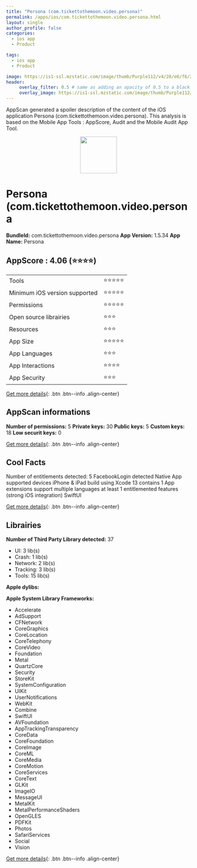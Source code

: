 ```yaml
---
title: "Persona (com.tickettothemoon.video.persona)"
permalink: /apps/ios/com.tickettothemoon.video.persona.html
layout: single
author_profile: false
categories: 
  - ios app 
  - Product 

tags: 
  - ios app 
  - Product 

image: https://is1-ssl.mzstatic.com/image/thumb/Purple112/v4/28/e6/f6/28e6f622-e5b3-7db6-6720-84a05901353f/AppIcon-0-1x_U007emarketing-0-10-0-0-85-220.png/512x512bb.jpg
header: 
     overlay_filter: 0.5 # same as adding an opacity of 0.5 to a black background
     overlay_image: https://is1-ssl.mzstatic.com/image/thumb/Purple112/v4/28/e6/f6/28e6f622-e5b3-7db6-6720-84a05901353f/AppIcon-0-1x_U007emarketing-0-10-0-0-85-220.png/512x512bb.jpg
---
```

AppScan generated a spoiler description of the content of the iOS application Persona (com.tickettothemoon.video.persona). This analysis is based on the Mobile App Tools : AppScore, Audit and the Mobile Audit App Tool.

  
  
<div style="text-align: center;"><img src="https://is1-ssl.mzstatic.com/image/thumb/Purple112/v4/28/e6/f6/28e6f622-e5b3-7db6-6720-84a05901353f/AppIcon-0-1x_U007emarketing-0-10-0-0-85-220.png/512x512bb.jpg" width="100" height="100"></div>  
  
# Persona (com.tickettothemoon.video.persona

**BundleId:** com.tickettothemoon.video.persona
**App Version:** 1.5.34
**App Name:** Persona


## AppScore : 4.06 (⭐️⭐️⭐️⭐️) 

<table>
<tr><td> Tools </td><td> ⭐️⭐️⭐️⭐️⭐️ </td></tr>
<tr><td> Minimum iOS version supported </td><td> ⭐️⭐️⭐️⭐️⭐️ </td></tr>
<tr><td> Permissions </td><td> ⭐️⭐️⭐️⭐️⭐️ </td></tr>
<tr><td> Open source librairies </td><td> ⭐️⭐️⭐️ </td></tr>
<tr><td> Resources </td><td> ⭐️⭐️⭐️ </td></tr>
<tr><td> App Size </td><td> ⭐️⭐️⭐️⭐️⭐️ </td></tr>
<tr><td> App Languages </td><td> ⭐️⭐️⭐️ </td></tr>
<tr><td> App Interactions </td><td> ⭐️⭐️⭐️⭐️ </td></tr>
<tr><td> App Security </td><td> ⭐️⭐️⭐️ </td></tr>
</table>

[Get more details](/pricing.html){: .btn .btn--info .align-center}  
  
## AppScan informations 

**Number of permissions:** 5
**Private keys:** 30
**Public keys:** 5
**Custom keys:** 18
**Low securit keys:** 0
  
[Get more details](/pricing.html){: .btn .btn--info .align-center}

## Cool Facts

Number of entitlements detected: 5
FacebookLogin detected
Native App
supported devices iPhone & iPad
build using Xcode 13
contains 1 App extensions
support multiple languages
at least 1 entitlemented features (strong iOS integration)
SwiftUI
  
[Get more details](/pricing.html){: .btn .btn--info .align-center}

## Librairies 
**Number of Third Party Library detected:** 37
- UI: 3 lib(s)
- Crash: 1 lib(s)
- Network: 2 lib(s)
- Tracking: 3 lib(s)
- Tools: 15 lib(s)

**Apple dylibs:**


**Apple System Library Frameworks:**
- Accelerate
- AdSupport
- CFNetwork
- CoreGraphics
- CoreLocation
- CoreTelephony
- CoreVideo
- Foundation
- Metal
- QuartzCore
- Security
- StoreKit
- SystemConfiguration
- UIKit
- UserNotifications
- WebKit
- Combine
- SwiftUI
- AVFoundation
- AppTrackingTransparency
- CoreData
- CoreFoundation
- CoreImage
- CoreML
- CoreMedia
- CoreMotion
- CoreServices
- CoreText
- GLKit
- ImageIO
- MessageUI
- MetalKit
- MetalPerformanceShaders
- OpenGLES
- PDFKit
- Photos
- SafariServices
- Social
- Vision


  
[Get more details](/pricing.html){: .btn .btn--info .align-center}

